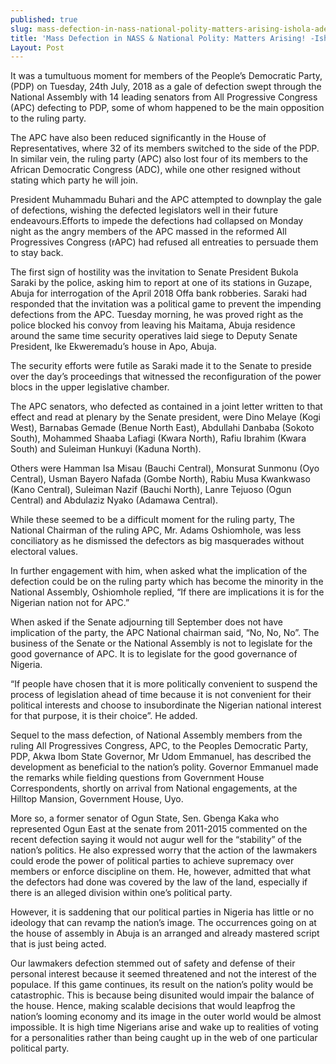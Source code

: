 ```yaml
---
published: true
slug: mass-defection-in-nass-national-polity-matters-arising-ishola-adebayo
title: 'Mass Defection in NASS & National Polity: Matters Arising! -Ishola Adebayo'
Layout: Post
---
```


It was a tumultuous moment for members of the People’s Democratic Party, (PDP) on Tuesday, 24th July, 2018 as a gale of defection swept through the National Assembly with 14 leading senators from All Progressive Congress (APC) defecting to PDP, some of whom happened to be the main opposition to the ruling party.

The APC have also been reduced significantly in the House of Representatives, where 32 of its members switched to the side of the PDP. In similar vein, the ruling party (APC) also lost four of its members to the African Democratic Congress (ADC), while one other resigned without stating which party he will join.

President Muhammadu Buhari and the APC attempted to downplay the gale of defections, wishing the defected legislators well in their future endeavours.Efforts to impede the defections had collapsed on Monday night as the angry members of the APC massed in the reformed All Progressives Congress (rAPC) had refused all entreaties to persuade them to stay back.

The first sign of hostility was the invitation to Senate President Bukola Saraki by the police, asking him to report at one of its stations in Guzape, Abuja for interrogation of the April 2018 Offa bank robberies. Saraki had responded that the invitation was a political game to prevent the impending defections from the APC. Tuesday morning, he was proved right as the police blocked his convoy from leaving his Maitama, Abuja residence around the same time security operatives laid siege to Deputy Senate President, Ike Ekweremadu’s house in Apo, Abuja.

The security efforts were futile as Saraki made it to the Senate to preside over the day’s proceedings that witnessed the reconfiguration of the power blocs in the upper legislative chamber.

The APC senators, who defected as contained in a joint letter written to that effect and read at plenary by the Senate president, were Dino Melaye (Kogi West), Barnabas Gemade (Benue North East), Abdullahi Danbaba (Sokoto South), Mohammed Shaaba Lafiagi (Kwara North), Rafiu Ibrahim (Kwara South) and Suleiman Hunkuyi (Kaduna North).

Others were Hamman Isa Misau (Bauchi Central), Monsurat Sunmonu (Oyo Central), Usman Bayero Nafada (Gombe North), Rabiu Musa Kwankwaso (Kano Central), Suleiman Nazif (Bauchi North), Lanre Tejuoso (Ogun Central) and Abdulaziz Nyako (Adamawa Central).

While these seemed to be a difficult moment for the ruling party, The National Chairman of the ruling APC, Mr. Adams Oshiomhole, was less conciliatory as he dismissed the defectors as big masquerades without electoral values.

In further engagement with him, when asked what the implication of the defection could be on the ruling party which has become the minority in the National Assembly, Oshiomhole replied, “If there are implications it is for the Nigerian nation not for APC.”

When asked if the Senate adjourning till September does not have implication of the party, the APC National chairman said, “No, No, No”. The business of the Senate or the National Assembly is not to legislate for the good governance of APC. It is to legislate for the good governance of Nigeria.

“If people have chosen that it is more politically convenient to suspend the process of legislation ahead of time because it is not convenient for their political interests and choose to insubordinate the Nigerian national interest for that purpose, it is their choice”. He added.

Sequel to the mass defection, of National Assembly members from the ruling All Progressives Congress, APC, to the Peoples Democratic Party, PDP, Akwa Ibom State Governor, Mr Udom  Emmanuel, has described the development  as beneficial  to the nation’s polity. Governor Emmanuel made the remarks while fielding questions from Government House Correspondents, shortly on arrival from National engagements, at the Hilltop Mansion, Government House, Uyo.

More so, a former senator of Ogun State, Sen. Gbenga Kaka who represented Ogun East at the senate from 2011-2015 commented on the recent defection saying it would not augur well for the “stability” of the nation’s politics. He also expressed worry that the action of the lawmakers could erode the power of political parties to achieve supremacy over members or enforce discipline on them. He, however, admitted that what the defectors had done was covered by the law of the land, especially if there is an alleged division within one’s political party.

However, it is saddening that our political parties in Nigeria has little or no ideology that can revamp the nation’s image. The occurrences going on at the house of assembly in Abuja is an arranged and already mastered script that is just being acted.

Our lawmakers defection stemmed out of safety and defense of their personal interest because it seemed threatened and not the interest of the populace. If this game continues, its result on the nation’s polity would be catastrophic. This is because being disunited would impair the balance of the house. Hence, making scalable decisions that would leapfrog the nation’s looming economy and its image in the outer world would be almost impossible. It is high time Nigerians arise and wake up to realities of voting for a personalities rather than being caught up in the web of one particular political party.  
